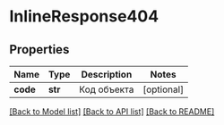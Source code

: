 # InlineResponse404

## Properties
Name | Type | Description | Notes
------------ | ------------- | ------------- | -------------
**code** | **str** | Код объекта | [optional] 

[[Back to Model list]](../README.md#documentation-for-models) [[Back to API list]](../README.md#documentation-for-api-endpoints) [[Back to README]](../README.md)

